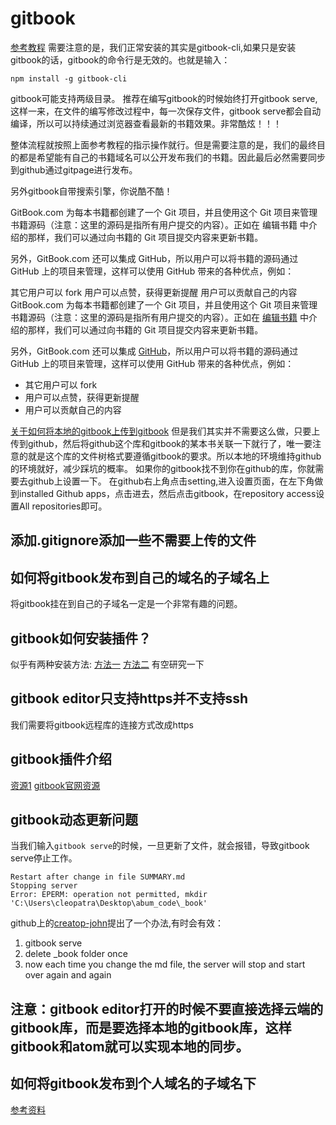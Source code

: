# gitbook
[参考教程](http://www.chengweiyang.cn/gitbook/basic-usage/README.html)
需要注意的是，我们正常安装的其实是gitbook-cli,如果只是安装gitbook的话，gitbook的命令行是无效的。也就是输入：
```
npm install -g gitbook-cli
```
gitbook可能支持两级目录。
推荐在编写gitbook的时候始终打开gitbook serve,这样一来，在文件的编写修改过程中，每一次保存文件，gitbook serve都会自动编译，所以可以持续通过浏览器查看最新的书籍效果。非常酷炫！！！

整体流程就按照上面参考教程的指示操作就行。但是需要注意的是，我们的最终目的都是希望能有自己的书籍域名可以公开发布我们的书籍。因此最后必然需要同步到github通过gitpage进行发布。

另外gitbook自带搜索引擎，你说酷不酷！

GitBook.com 为每本书籍都创建了一个 Git 项目，并且使用这个 Git 项目来管理书籍源码（注意：这里的源码是指所有用户提交的内容）。正如在 编辑书籍 中介绍的那样，我们可以通过向书籍的 Git 项目提交内容来更新书籍。

另外，GitBook.com 还可以集成 GitHub，所以用户可以将书籍的源码通过 GitHub 上的项目来管理，这样可以使用 GitHub 带来的各种优点，例如：

其它用户可以 fork
用户可以点赞，获得更新提醒
用户可以贡献自己的内容GitBook.com 为每本书籍都创建了一个 Git 项目，并且使用这个 Git 项目来管理书籍源码（注意：这里的源码是指所有用户提交的内容）。正如在 [编辑书籍](http://www.chengweiyang.cn/edit.html) 中介绍的那样，我们可以通过向书籍的 Git 项目提交内容来更新书籍。

另外，GitBook.com 还可以集成 [GitHub](https://github.com/)，所以用户可以将书籍的源码通过 GitHub 上的项目来管理，这样可以使用 GitHub 带来的各种优点，例如：

*   其它用户可以 fork
*   用户可以点赞，获得更新提醒
*   用户可以贡献自己的内容



[关于如何将本地的gitbook上传到gitbook](https://help.gitbook.com/books/how-can-i-use-git.html)
但是我们其实并不需要这么做，只要上传到github，然后将github这个库和gitbook的某本书关联一下就行了，唯一要注意的就是这个库的文件树格式要遵循gitbook的要求。所以本地的环境维持github的环境就好，减少踩坑的概率。
如果你的gitbook找不到你在github的库，你就需要去github上设置一下。
在github右上角点击setting,进入设置页面，在左下角做到installed Github apps，点击进去，然后点击gitbook，在repository access设置All repositories即可。

## 添加.gitignore添加一些不需要上传的文件


## 如何将gitbook发布到自己的域名的子域名上
将gitbook挂在到自己的子域名一定是一个非常有趣的问题。

## gitbook如何安装插件？
似乎有两种安装方法:
[方法一](https://plugins.gitbook.com/plugin/search-pro)
[方法二](http://www.css88.com/archives/6622)
有空研究一下


## gitbook editor只支持https并不支持ssh
我们需要将gitbook远程库的连接方式改成https

## gitbook插件介绍
[资源1](http://zhaoda.net/2015/11/09/gitbook-plugins/)
[gitbook官网资源](https://plugins.gitbook.com/browse?page=1)

## gitbook动态更新问题
当我们输入`gitbook serve`的时候，一旦更新了文件，就会报错，导致gitbook serve停止工作。
```
Restart after change in file SUMMARY.md
Stopping server
Error: EPERM: operation not permitted, mkdir 'C:\Users\cleopatra\Desktop\abum_code\_book'
```
github上的[creatop-john](https://github.com/GitbookIO/gitbook/issues/1379)提出了一个办法,有时会有效：
1. gitbook serve
2. delete _book folder once
3. now each time you change the md file, the server will stop and start over again and again

## 注意：gitbook editor打开的时候不要直接选择云端的gitbook库，而是要选择本地的gitbook库，这样gitbook和atom就可以实现本地的同步。

## 如何将gitbook发布到个人域名的子域名下
[参考资料](https://yuzeshan.gitbooks.io/gitbook-studying/content/publish/gitpages.html)
